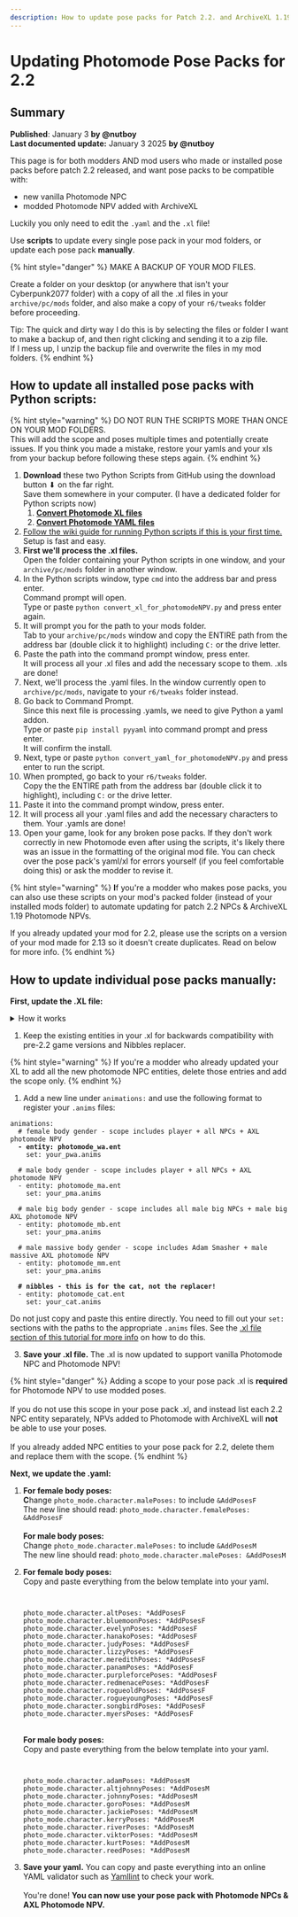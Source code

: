 ```yaml
---
description: How to update pose packs for Patch 2.2. and ArchiveXL 1.19
---
```


# Updating Photomode Pose Packs for 2.2

## Summary <a href="#summary" id="summary"></a>

**Published**: January 3 **by @nutboy**\
**Last documented update:** January 3 2025 **by @nutboy**

This page is for both modders AND mod users who made or installed pose packs before patch 2.2 released, and want pose packs to be compatible with:

* new vanilla Photomode NPC
* modded Photomode NPV added with ArchiveXL

Luckily you only need to edit the `.yaml` and the `.xl` file!&#x20;

Use **scripts** to update every single pose pack in your mod folders, or update each pose pack **manually**.&#x20;

{% hint style="danger" %}
MAKE A BACKUP OF YOUR MOD FILES.&#x20;

Create a folder on your desktop (or anywhere that isn't your Cyberpunk2077 folder) with a copy of all the .xl files in your `archive/pc/mods` folder, and also make a copy of your `r6/tweaks` folder before proceeding.

Tip: The quick and dirty way I do this is by selecting the files or folder I want to make a backup of, and then right clicking and sending it to a zip file. \
If I mess up, I unzip the backup file and overwrite the files in my mod folders.&#x20;
{% endhint %}

## How to update all installed pose packs with Python scripts:

{% hint style="warning" %}
DO NOT RUN THE SCRIPTS MORE THAN ONCE ON YOUR MOD FOLDERS. \
This will add the scope and poses multiple times and potentially create issues. If you think you made a mistake, restore your yamls and your xls from your backup before following these steps again.
{% endhint %}

1. **Download** these two Python Scripts from GitHub using the download button ⬇ on the far right. \
   Save them somewhere in your computer. (I have a dedicated folder for Python scripts now)&#x20;
   1. [**Convert Photomode XL files**](https://github.com/nut-boy/CyberpunkScripts/blob/main/convert_xl_for_photomodeNPV.py)
   2. [**Convert Photomode YAML files**](https://github.com/nut-boy/CyberpunkScripts/blob/main/convert_yaml_for_photomodeNPV.py)
2. [Follow the wiki guide for running Python scripts if this is your first time.](../../../../for-mod-creators/modding-guides/everything-else/running-python-scripts.md) Setup is fast and easy.
3. **First we'll process the .xl files.** \
   Open the folder containing your Python scripts in one window, and your `archive/pc/mods` folder in another window.
4. In the Python scripts window, type `cmd` into the address bar and press enter. \
   Command prompt will open. \
   Type or paste `python convert_xl_for_photomodeNPV.py` and press enter again.
5. It will prompt you for the path to your mods folder. \
   Tab to your `archive/pc/mods` window and copy the ENTIRE path from the address bar (double click it to highlight) including `C:` or the drive letter.&#x20;
6. Paste the path into the command prompt window, press enter. \
   It will process all your .xl files and add the necessary scope to them. .xls are done!
7. Next, we'll process the .yaml files. In the window currently open to `archive/pc/mods`, navigate to your `r6/tweaks` folder instead.&#x20;
8. Go back to Command Prompt. \
   Since this next file is processing .yamls, we need to give Python a yaml addon. \
   Type or paste `pip install pyyaml` into command prompt and press enter.  \
   It will confirm the install.
9. Next, type or paste `python convert_yaml_for_photomodeNPV.py` and press enter to run the script.&#x20;
10. When prompted, go back to your `r6/tweaks` folder. \
    Copy the the ENTIRE path from the address bar (double click it to highlight), including `C:` or the drive letter.&#x20;
11. Paste it into the command prompt window, press enter.
12. It will process all your .yaml files and add the necessary characters to them. Your .yamls are done!&#x20;
13. Open your game, look for any broken pose packs. If they don't work correctly in new Photomode even after using the scripts, it's likely there was an issue in the formatting of the original mod file. You can check over the pose pack's yaml/xl for errors yourself (if you feel comfortable doing this) or ask the modder to revise it.&#x20;

{% hint style="warning" %}
**I**f you're a modder who makes pose packs, you can also use these scripts on your mod's packed folder (instead of your installed mods folder) to automate updating for patch 2.2 NPCs & ArchiveXL 1.19 Photomode NPVs.&#x20;

If you already updated your mod for 2.2, please use the scripts on a version of your mod made for 2.13 so it doesn't create duplicates. Read on below for more info.
{% endhint %}

## How to update individual pose packs manually:

**First, update the .XL file:**

<details>

<summary>How it works</summary>

With ArchiveXL 1.19, we are using a **scope** rather than an actual entity "file" to assign poses. The photomode [scope](../../../../for-mod-creators-theory/core-mods-explained/archivexl/archivexl-resource-patching.md) contains multiple `.ent` files, including the **player's ent as well as all the new Photomode NPCs' ents.**&#x20;

You can see the full [list of ents contained in the Photomode scope on the ArchiveXL Github.](https://github.com/psiberx/cp2077-archive-xl/blob/main/archive/source/resources/PhotoModeScope.xl)

When creating an NPV for Photomode using AXL, you also register their new Photomode `.ent` to the corresponding scope for their body gender in their .xl file.&#x20;

ArchiveXL automatically merges their .ent into the scope list when you open your game.&#x20;

This eliminates the need to list NPV entities separately in the XL file!&#x20;

</details>

1. Keep the existing entities in your .xl for backwards compatibility with pre-2.2 game versions and Nibbles replacer.

{% hint style="warning" %}
If you're a modder who already updated your XL to add all the new photomode NPC entities, delete those entries and add the scope only.
{% endhint %}

1. Add a new line under `animations:` and use the following format to register your `.anims` files:

<pre><code>animations:
  # female body gender - scope includes player + all NPCs + AXL photomode NPV
<strong>  - entity: photomode_wa.ent
</strong>    set: your_pwa.anims  

  # male body gender - scope includes player + all NPCs + AXL photomode NPV
  - entity: photomode_ma.ent
    set: your_pma.anims

  # male big body gender - scope includes all male big NPCs + male big AXL photomode NPV
  - entity: photomode_mb.ent
    set: your_pma.anims

  # male massive body gender - scope includes Adam Smasher + male massive AXL photomode NPV
  - entity: photomode_mm.ent
    set: your_pma.anims
   
<strong>  # nibbles - this is for the cat, not the replacer!
</strong>  - entity: photomode_cat.ent
    set: your_cat.anims
</code></pre>

Do not just copy and paste this entire  directly. You need to fill out your `set:` sections with the paths to the appropriate `.anims` files. See the [.xl file section of this tutorial for more info](updating-photomode-pose-packs-for-2.2.md#the-.xl-file) on how to do this.

3. **Save your .xl file.** The .xl is now updated to support vanilla Photomode NPC and Photomode NPV!

{% hint style="danger" %}
Adding a scope to your pose pack .xl  is **required** for Photomode NPV to use modded poses. \
\
If you do not use this scope in your pose pack .xl, and instead list each 2.2 NPC entity separately, NPVs added to Photomode with ArchiveXL will **not** be able to use your poses.\
\
If you already added NPC entities to your pose pack for 2.2, delete them and replace them with the scope.
{% endhint %}

**Next, we update the .yaml:**&#x20;

1. **For female body poses:** \
   **C**hange `photo_mode.character.malePoses:` to include `&AddPosesF`\
   The new line should read: `photo_mode.character.femalePoses: &AddPosesF`\
   \
   **For male body poses:** \
   Change `photo_mode.character.malePoses:` to include `&AddPosesM`\
   The new line should read: `photo_mode.character.malePoses: &AddPosesM` \
   &#x20;
2.  **For female body poses:** \
    Copy and paste everything from the below template into your yaml.&#x20;

    ```


    photo_mode.character.altPoses: *AddPosesF
    photo_mode.character.bluemoonPoses: *AddPosesF
    photo_mode.character.evelynPoses: *AddPosesF
    photo_mode.character.hanakoPoses: *AddPosesF
    photo_mode.character.judyPoses: *AddPosesF
    photo_mode.character.lizzyPoses: *AddPosesF
    photo_mode.character.meredithPoses: *AddPosesF
    photo_mode.character.panamPoses: *AddPosesF
    photo_mode.character.purpleforcePoses: *AddPosesF
    photo_mode.character.redmenacePoses: *AddPosesF
    photo_mode.character.rogueoldPoses: *AddPosesF
    photo_mode.character.rogueyoungPoses: *AddPosesF
    photo_mode.character.songbirdPoses: *AddPosesF
    photo_mode.character.myersPoses: *AddPosesF
    ```

    \
    **For male body poses:** \
    Copy and paste everything from the below template into your yaml.

    ```


    photo_mode.character.adamPoses: *AddPosesM
    photo_mode.character.altjohnnyPoses: *AddPosesM
    photo_mode.character.johnnyPoses: *AddPosesM
    photo_mode.character.goroPoses: *AddPosesM
    photo_mode.character.jackiePoses: *AddPosesM
    photo_mode.character.kerryPoses: *AddPosesM
    photo_mode.character.riverPoses: *AddPosesM
    photo_mode.character.viktorPoses: *AddPosesM
    photo_mode.character.kurtPoses: *AddPosesM
    photo_mode.character.reedPoses: *AddPosesM
    ```
3. **Save your yaml.** You can copy and paste everything into an online YAML validator such as [Yamllint](https://www.yamllint.com/) to check your work.\
   \
   You're done! **You can now use your pose pack with Photomode NPCs & AXL Photomode NPV.**&#x20;

